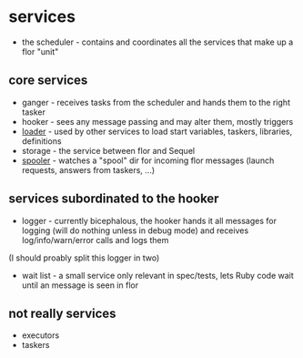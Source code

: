 
# services

* the scheduler - contains and coordinates all the services that make up a flor "unit"

## core services

* ganger - receives tasks from the scheduler and hands them to the right tasker
* hooker - sees any message passing and may alter them, mostly triggers
* [loader](loader.md) - used by other services to load start variables, taskers, libraries, definitions
* storage - the service between flor and Sequel
* [spooler](spooler.md) - watches a "spool" dir for incoming flor messages (launch requests, answers from taskers, ...)

## services subordinated to the hooker

* logger - currently bicephalous, the hooker hands it all messages for logging (will do nothing unless in debug mode) and receives log/info/warn/error calls and logs them

(I should proably split this logger in two)

* wait list - a small service only relevant in spec/tests, lets Ruby code wait until an message is seen in flor

## not really services

* executors
* taskers

